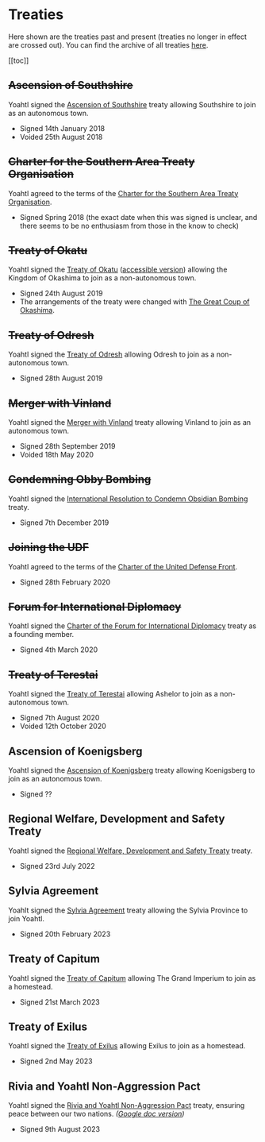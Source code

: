 # Treaties

Here shown are the treaties past and present (treaties no longer in effect are crossed out). You can find the archive of all treaties [here](https://github.com/CivYoahtl/civyoahtl.github.io/tree/main/docs/public/storage).

[[toc]]

## ~~Ascension of Southshire~~

Yoahtl signed the [Ascension of Southshire](/storage/treaties/southshire-ascension.pdf) treaty allowing Southshire to join as an autonomous town.

- Signed 14th January 2018
- Voided 25th August 2018

## ~~Charter for the Southern Area Treaty Organisation~~

Yoahtl agreed to the terms of the [Charter for the Southern Area Treaty Organisation](/storage/treaties/southern-area-treaty-organisation.pdf).

- Signed Spring 2018 (the exact date when this was signed is unclear, and there seems to be no enthusiasm from those in the know to check)

## ~~Treaty of Okatu~~

Yoahtl signed the [Treaty of Okatu](/storage/treaties/okashima-ascension.pdf) ([accessible version](/storage/treaties/okashima-ascension-accessible.pdf)) allowing the Kingdom of Okashima to join as a non-autonomous town.

- Signed 24th August 2019
- The arrangements of the treaty were changed with [The Great Coup of Okashima](https://www.reddit.com/r/CivYoahtl/wiki/laws#wiki_.287rnh.29_the_great_coup_of_okashima=).

## ~~Treaty of Odresh~~

Yoahtl signed the [Treaty of Odresh](/storage/treaties/odresh-ascension.pdf) allowing Odresh to join as a non-autonomous town.

- Signed 28th August 2019

## ~~Merger with Vinland~~

Yoahtl signed the [Merger with Vinland](/storage/treaties/vinland-ascension.pdf) treaty allowing Vinland to join as an autonomous town.

- Signed 28th September 2019
- Voided 18th May 2020

## ~~Condemning Obby Bombing~~

Yoahtl signed the [International Resolution to Condemn Obsidian Bombing](/storage/treaties/condemning-obby-bombing.pdf) treaty.

- Signed 7th December 2019

## ~~Joining the UDF~~

Yoahtl agreed to the terms of the [Charter of the United Defense Front](/storage/treaties/united-defense-front.pdf).

- Signed 28th February 2020

## ~~Forum for International Diplomacy~~

Yoahtl signed the [Charter of the Forum for International Diplomacy](/storage/treaties/forum-for-international-diplomacy.pdf) treaty as a founding member.

- Signed 4th March 2020

## ~~Treaty of Terestai~~

Yoahtl signed the [Treaty of Terestai](/storage/treaties/ashelor-ascension.pdf) allowing Ashelor to join as a non-autonomous town.

- Signed 7th August 2020
- Voided 12th October 2020

## Ascension of Koenigsberg

Yoahtl signed the [Ascension of Koenigsberg](/storage/treaties/koenigsberg-of-ascension.pdf) treaty allowing Koenigsberg to join as an autonomous town.

- Signed ??

## Regional Welfare, Development and Safety Treaty

Yoahtl signed the [Regional Welfare, Development and Safety Treaty](/storage/treaties/The-Grand-Imperium-Yoahtl-Regional-Welfare-Development-and-Safety-Treaty.pdf) treaty.

- Signed 23rd July 2022

## Sylvia Agreement

Yoahlt signed the [Sylvia Agreement](/storage/treaties/sylvia-agreement.pdf) treaty allowing the Sylvia Province to join Yoahtl.

- Signed 20th February 2023

## Treaty of Capitum

Yoahtl signed the [Treaty of Capitum](/storage/treaties/treaty-of-capitum.pdf) allowing The Grand Imperium to join as a homestead.

- Signed 21st March 2023

## Treaty of Exilus

Yoahtl signed the [Treaty of Exilus](/storage/treaties/treaty-exilus-incorperation.pdf) allowing Exilus to join as a homestead.

- Signed 2nd May 2023

## Rivia and Yoahtl Non-Aggression Pact

Yoahtl signed the [Rivia and Yoahtl Non-Aggression Pact](/storage/treaties/RIV_YOH_Treaty.pdf) treaty, ensuring peace between our two nations. _([Google doc version](https://docs.google.com/document/d/1kGr_zJx1OKW-RT69HQYkic-WrLuPqLDFOR2W1vvzCc4/edit))_

- Signed 9th August 2023